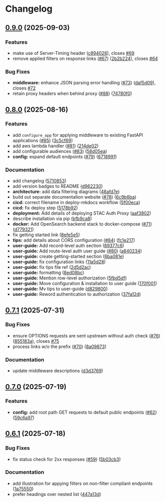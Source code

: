 # Changelog

## [0.9.0](https://github.com/developmentseed/stac-auth-proxy/compare/v0.8.0...v0.9.0) (2025-09-03)


### Features

* make use of Server-Timing header ([c894026](https://github.com/developmentseed/stac-auth-proxy/commit/c8940260cbe69bdc7868f16f5c8a76f9ae29b9d6)), closes [#69](https://github.com/developmentseed/stac-auth-proxy/issues/69)
* remove applied filters on response links ([#67](https://github.com/developmentseed/stac-auth-proxy/issues/67)) ([2b2b224](https://github.com/developmentseed/stac-auth-proxy/commit/2b2b22459c0e577b5a1d5d1e04c7de406d074a99)), closes [#64](https://github.com/developmentseed/stac-auth-proxy/issues/64)


### Bug Fixes

* **middleware:** enhance JSON parsing error handling ([#73](https://github.com/developmentseed/stac-auth-proxy/issues/73)) ([daf5d09](https://github.com/developmentseed/stac-auth-proxy/commit/daf5d095660ebe2401200fed1399168afe23e717)), closes [#72](https://github.com/developmentseed/stac-auth-proxy/issues/72)
* retain proxy headers when behind proxy ([#88](https://github.com/developmentseed/stac-auth-proxy/issues/88)) ([74780f0](https://github.com/developmentseed/stac-auth-proxy/commit/74780f02e47963eb04be01a285895049a0cb1da3))

## [0.8.0](https://github.com/developmentseed/stac-auth-proxy/compare/v0.7.1...v0.8.0) (2025-08-16)


### Features

* add `configure_app` for applying middleware to existing FastAPI applications ([#85](https://github.com/developmentseed/stac-auth-proxy/issues/85)) ([3c5cf69](https://github.com/developmentseed/stac-auth-proxy/commit/3c5cf694c26520fd141faf84c23fe621413e244e))
* add aws lambda handler ([#81](https://github.com/developmentseed/stac-auth-proxy/issues/81)) ([214de02](https://github.com/developmentseed/stac-auth-proxy/commit/214de02301b909347e847c66c7e12b88ba74fdea))
* add configurable audiences ([#83](https://github.com/developmentseed/stac-auth-proxy/issues/83)) ([58d05ea](https://github.com/developmentseed/stac-auth-proxy/commit/58d05ea665c48cc86e4774e2e7337b7ad277ab2f))
* **config:** expand default endpoints ([#79](https://github.com/developmentseed/stac-auth-proxy/issues/79)) ([6718991](https://github.com/developmentseed/stac-auth-proxy/commit/67189917c2b38620dc92fb7836d25b68901f59ae))


### Documentation

* add changelog ([5710853](https://github.com/developmentseed/stac-auth-proxy/commit/57108531a5259f0d5db81a449e9b2246b2f0a522))
* add version badges to README ([d962230](https://github.com/developmentseed/stac-auth-proxy/commit/d9622300275f4488cf1cda90a60f2f4ee013aa69))
* **architecture:** add data filtering diagrams ([48afd7e](https://github.com/developmentseed/stac-auth-proxy/commit/48afd7e353144b98e5b97bfc87cc067f34933634))
* build out separate documentation website ([#78](https://github.com/developmentseed/stac-auth-proxy/issues/78)) ([6c9b6ba](https://github.com/developmentseed/stac-auth-proxy/commit/6c9b6ba15c63a39410a71cac13de87daa84284f3))
* **cicd:** correct filename in deploy-mkdocs workflow ([5f00eca](https://github.com/developmentseed/stac-auth-proxy/commit/5f00eca440926652d4bb7abcf20748aac96e16bb))
* **cicd:** fix deploy step ([5178b92](https://github.com/developmentseed/stac-auth-proxy/commit/5178b92b189a8af8aff6ed923b312a494b03b573))
* **deployment:** Add details of deploying STAC Auth Proxy ([aaf3802](https://github.com/developmentseed/stac-auth-proxy/commit/aaf3802ed97096ffb1233875b1be59230da2a043))
* describe installation via pip ([bfb9ca8](https://github.com/developmentseed/stac-auth-proxy/commit/bfb9ca8e20fa86d248e9c5c375eb18359206761b))
* **docker:** Add OpenSearch backend stack to docker-compose ([#71](https://github.com/developmentseed/stac-auth-proxy/issues/71)) ([d779321](https://github.com/developmentseed/stac-auth-proxy/commit/d779321e992b0ae724520a38d3353cd7bbb07fcf))
* fix getting started link ([8efe5e5](https://github.com/developmentseed/stac-auth-proxy/commit/8efe5e5d6c449d91b2f957bad259649008bcc308))
* **tips:** add details about CORS configuration ([#84](https://github.com/developmentseed/stac-auth-proxy/issues/84)) ([fc1e217](https://github.com/developmentseed/stac-auth-proxy/commit/fc1e2173e778f148f4f23cabe19611eb43c2df6a))
* **user-guide:** Add record-level auth section ([89377c6](https://github.com/developmentseed/stac-auth-proxy/commit/89377c6e23b3d21751b08eceb0dd222f8217663a))
* **user-guide:** Add route-level auth user guide ([#80](https://github.com/developmentseed/stac-auth-proxy/issues/80)) ([a840234](https://github.com/developmentseed/stac-auth-proxy/commit/a84023431634f933db965d09632736d55b3d26e8))
* **user-guide:** create getting-started section ([6ba081e](https://github.com/developmentseed/stac-auth-proxy/commit/6ba081ef174d529a2341058d262f324b6354819a))
* **user-guide:** fix configuration links ([11a5d28](https://github.com/developmentseed/stac-auth-proxy/commit/11a5d28756057e868d731d72ca3174e613f1a474))
* **user-guide:** fix tips file ref ([2d5d2ac](https://github.com/developmentseed/stac-auth-proxy/commit/2d5d2ac511fc304e8d88cae1567fb065c0316b4d))
* **user-guide:** formatting ([8ed08bc](https://github.com/developmentseed/stac-auth-proxy/commit/8ed08bc0713c816dbb0af336f147a62756114ffc))
* **user-guide:** Mention row-level authorization ([5fbd5df](https://github.com/developmentseed/stac-auth-proxy/commit/5fbd5dff311518684b566b6837a835ee1b753962))
* **user-guide:** Move configuration & installation to user guide ([170f001](https://github.com/developmentseed/stac-auth-proxy/commit/170f0015a6349cfdd45b7ea13464082128f70b7b))
* **user-guide:** Mv tips to user-guide ([d829800](https://github.com/developmentseed/stac-auth-proxy/commit/d829800fa838cb34a977e135e7576e4dc0ea03b7))
* **user-guide:** Reword authentication to authorization ([37fa12d](https://github.com/developmentseed/stac-auth-proxy/commit/37fa12d315ba6bd0f01a41cf906510a9f149e88b))

## [0.7.1](https://github.com/developmentseed/stac-auth-proxy/compare/v0.7.0...v0.7.1) (2025-07-31)


### Bug Fixes

* ensure OPTIONS requests are sent upstream without auth check ([#76](https://github.com/developmentseed/stac-auth-proxy/issues/76)) ([855183a](https://github.com/developmentseed/stac-auth-proxy/commit/855183a7ccf0331d772cb91411b8dca905b05181)), closes [#75](https://github.com/developmentseed/stac-auth-proxy/issues/75)
* process links w/o the prefix ([#70](https://github.com/developmentseed/stac-auth-proxy/issues/70)) ([8a09873](https://github.com/developmentseed/stac-auth-proxy/commit/8a098737ad578f37c10e65e3ef99b0de2c03a358))


### Documentation

* update middleware descriptions ([d3d3769](https://github.com/developmentseed/stac-auth-proxy/commit/d3d3769593052900cf56c64b26962605cf3e48e5))

## [0.7.0](https://github.com/developmentseed/stac-auth-proxy/compare/v0.6.1...v0.7.0) (2025-07-19)


### Features

* **config:** add root path GET requests to default public endpoints ([#62](https://github.com/developmentseed/stac-auth-proxy/issues/62)) ([59c6a97](https://github.com/developmentseed/stac-auth-proxy/commit/59c6a9740cf5cbcf43aaf5b556c37714db40ada7))

## [0.6.1](https://github.com/developmentseed/stac-auth-proxy/compare/0.6.0...v0.6.1) (2025-07-18)


### Bug Fixes

* fix status check for 2xx responses ([#59](https://github.com/developmentseed/stac-auth-proxy/issues/59)) ([5b03cb3](https://github.com/developmentseed/stac-auth-proxy/commit/5b03cb35e6fb7a10cd51e0fcd1ab86d4bb4292cc))


### Documentation

* add illustration for appying filters on non-filter compliant endpoints ([1a75550](https://github.com/developmentseed/stac-auth-proxy/commit/1a75550c56dcf39a316fce7b9f8c27689e5efc6e))
* prefer headings over nested list ([447a13d](https://github.com/developmentseed/stac-auth-proxy/commit/447a13d0ff4639d95e02009695d6fac62821c7c3))
